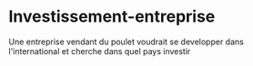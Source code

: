 # Investissement-entreprise
Une entreprise vendant du poulet voudrait se developper dans l'international et cherche dans quel pays investir
